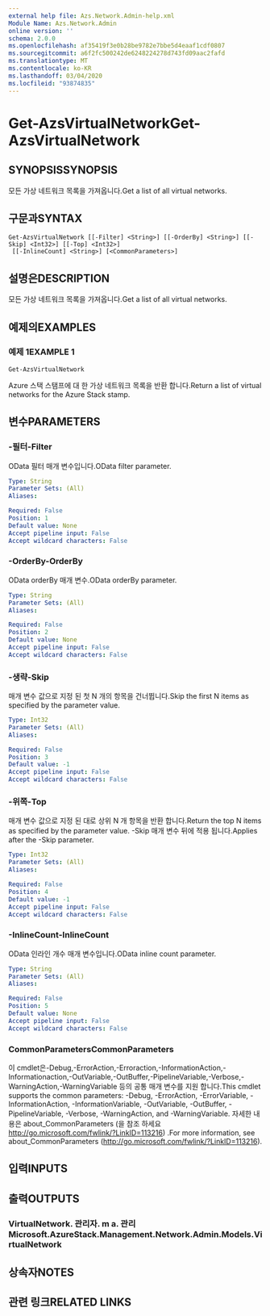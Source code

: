```yaml
---
external help file: Azs.Network.Admin-help.xml
Module Name: Azs.Network.Admin
online version: ''
schema: 2.0.0
ms.openlocfilehash: af35419f3e0b28be9782e7bbe5d4eaaf1cdf0807
ms.sourcegitcommit: a6f2fc500242de6248224278d743fd09aac2fafd
ms.translationtype: MT
ms.contentlocale: ko-KR
ms.lasthandoff: 03/04/2020
ms.locfileid: "93874835"
---
```

# <span data-ttu-id="ffd20-101">Get-AzsVirtualNetwork</span><span class="sxs-lookup"><span data-stu-id="ffd20-101">Get-AzsVirtualNetwork</span></span>

## <span data-ttu-id="ffd20-102">SYNOPSIS</span><span class="sxs-lookup"><span data-stu-id="ffd20-102">SYNOPSIS</span></span>
<span data-ttu-id="ffd20-103">모든 가상 네트워크 목록을 가져옵니다.</span><span class="sxs-lookup"><span data-stu-id="ffd20-103">Get a list of all virtual networks.</span></span>

## <span data-ttu-id="ffd20-104">구문과</span><span class="sxs-lookup"><span data-stu-id="ffd20-104">SYNTAX</span></span>

```
Get-AzsVirtualNetwork [[-Filter] <String>] [[-OrderBy] <String>] [[-Skip] <Int32>] [[-Top] <Int32>]
 [[-InlineCount] <String>] [<CommonParameters>]
```

## <span data-ttu-id="ffd20-105">설명은</span><span class="sxs-lookup"><span data-stu-id="ffd20-105">DESCRIPTION</span></span>
<span data-ttu-id="ffd20-106">모든 가상 네트워크 목록을 가져옵니다.</span><span class="sxs-lookup"><span data-stu-id="ffd20-106">Get a list of all virtual networks.</span></span>

## <span data-ttu-id="ffd20-107">예제의</span><span class="sxs-lookup"><span data-stu-id="ffd20-107">EXAMPLES</span></span>

### <span data-ttu-id="ffd20-108">예제 1</span><span class="sxs-lookup"><span data-stu-id="ffd20-108">EXAMPLE 1</span></span>
```
Get-AzsVirtualNetwork
```

<span data-ttu-id="ffd20-109">Azure 스택 스탬프에 대 한 가상 네트워크 목록을 반환 합니다.</span><span class="sxs-lookup"><span data-stu-id="ffd20-109">Return a list of virtual networks for the Azure Stack stamp.</span></span>

## <span data-ttu-id="ffd20-110">변수</span><span class="sxs-lookup"><span data-stu-id="ffd20-110">PARAMETERS</span></span>

### <span data-ttu-id="ffd20-111">-필터</span><span class="sxs-lookup"><span data-stu-id="ffd20-111">-Filter</span></span>
<span data-ttu-id="ffd20-112">OData 필터 매개 변수입니다.</span><span class="sxs-lookup"><span data-stu-id="ffd20-112">OData filter parameter.</span></span>

```yaml
Type: String
Parameter Sets: (All)
Aliases:

Required: False
Position: 1
Default value: None
Accept pipeline input: False
Accept wildcard characters: False
```

### <span data-ttu-id="ffd20-113">-OrderBy</span><span class="sxs-lookup"><span data-stu-id="ffd20-113">-OrderBy</span></span>
<span data-ttu-id="ffd20-114">OData orderBy 매개 변수.</span><span class="sxs-lookup"><span data-stu-id="ffd20-114">OData orderBy parameter.</span></span>

```yaml
Type: String
Parameter Sets: (All)
Aliases:

Required: False
Position: 2
Default value: None
Accept pipeline input: False
Accept wildcard characters: False
```

### <span data-ttu-id="ffd20-115">-생략</span><span class="sxs-lookup"><span data-stu-id="ffd20-115">-Skip</span></span>
<span data-ttu-id="ffd20-116">매개 변수 값으로 지정 된 첫 N 개의 항목을 건너뜁니다.</span><span class="sxs-lookup"><span data-stu-id="ffd20-116">Skip the first N items as specified by the parameter value.</span></span>

```yaml
Type: Int32
Parameter Sets: (All)
Aliases:

Required: False
Position: 3
Default value: -1
Accept pipeline input: False
Accept wildcard characters: False
```

### <span data-ttu-id="ffd20-117">-위쪽</span><span class="sxs-lookup"><span data-stu-id="ffd20-117">-Top</span></span>
<span data-ttu-id="ffd20-118">매개 변수 값으로 지정 된 대로 상위 N 개 항목을 반환 합니다.</span><span class="sxs-lookup"><span data-stu-id="ffd20-118">Return the top N items as specified by the parameter value.</span></span>
<span data-ttu-id="ffd20-119">-Skip 매개 변수 뒤에 적용 됩니다.</span><span class="sxs-lookup"><span data-stu-id="ffd20-119">Applies after the -Skip parameter.</span></span>

```yaml
Type: Int32
Parameter Sets: (All)
Aliases:

Required: False
Position: 4
Default value: -1
Accept pipeline input: False
Accept wildcard characters: False
```

### <span data-ttu-id="ffd20-120">-InlineCount</span><span class="sxs-lookup"><span data-stu-id="ffd20-120">-InlineCount</span></span>
<span data-ttu-id="ffd20-121">OData 인라인 개수 매개 변수입니다.</span><span class="sxs-lookup"><span data-stu-id="ffd20-121">OData inline count parameter.</span></span>

```yaml
Type: String
Parameter Sets: (All)
Aliases:

Required: False
Position: 5
Default value: None
Accept pipeline input: False
Accept wildcard characters: False
```

### <span data-ttu-id="ffd20-122">CommonParameters</span><span class="sxs-lookup"><span data-stu-id="ffd20-122">CommonParameters</span></span>
<span data-ttu-id="ffd20-123">이 cmdlet은-Debug,-ErrorAction,-Erroraction,-InformationAction,-Informationaction,-OutVariable,-OutBuffer,-PipelineVariable,-Verbose,-WarningAction,-WarningVariable 등의 공통 매개 변수를 지원 합니다.</span><span class="sxs-lookup"><span data-stu-id="ffd20-123">This cmdlet supports the common parameters: -Debug, -ErrorAction, -ErrorVariable, -InformationAction, -InformationVariable, -OutVariable, -OutBuffer, -PipelineVariable, -Verbose, -WarningAction, and -WarningVariable.</span></span> <span data-ttu-id="ffd20-124">자세한 내용은 about_CommonParameters (을 참조 하세요 http://go.microsoft.com/fwlink/?LinkID=113216) .</span><span class="sxs-lookup"><span data-stu-id="ffd20-124">For more information, see about_CommonParameters (http://go.microsoft.com/fwlink/?LinkID=113216).</span></span>

## <span data-ttu-id="ffd20-125">입력</span><span class="sxs-lookup"><span data-stu-id="ffd20-125">INPUTS</span></span>

## <span data-ttu-id="ffd20-126">출력</span><span class="sxs-lookup"><span data-stu-id="ffd20-126">OUTPUTS</span></span>

### <span data-ttu-id="ffd20-127">VirtualNetwork. 관리자. m a. 관리</span><span class="sxs-lookup"><span data-stu-id="ffd20-127">Microsoft.AzureStack.Management.Network.Admin.Models.VirtualNetwork</span></span>

## <span data-ttu-id="ffd20-128">상속자</span><span class="sxs-lookup"><span data-stu-id="ffd20-128">NOTES</span></span>

## <span data-ttu-id="ffd20-129">관련 링크</span><span class="sxs-lookup"><span data-stu-id="ffd20-129">RELATED LINKS</span></span>

